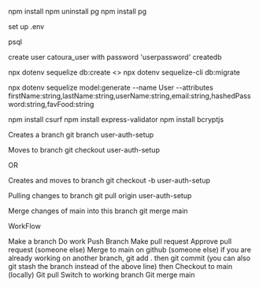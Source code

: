 npm install
npm uninstall pg
npm install pg

set up .env


psql

create user catoura_user with password 'userpassword' createdb

npx dotenv sequelize db:create
<<OR>> npx dotenv sequelize-cli db:migrate

npx dotenv sequelize model:generate --name User --attributes firstName:string,lastName:string,userName:string,email:string,hashedPassword:string,favFood:string


npm install csurf
npm install express-validator
npm install bcryptjs


Creates a branch
git branch user-auth-setup

Moves to branch
git checkout user-auth-setup

OR

Creates and moves to branch
git checkout -b user-auth-setup

Pulling changes to branch
git pull origin user-auth-setup

Merge changes of main into this branch
git merge main

WorkFlow

Make a branch
Do work
Push Branch
Make pull request
Approve pull request (someone else)
Merge to main on github (someone else)
if you are already working on another branch, git add . then git commit
(you  can also git stash the branch instead of the above line)
then Checkout to main (locally)
Git pull
Switch to working branch
Git merge main
